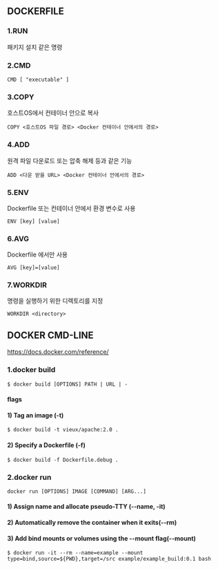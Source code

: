## DOCKERFILE
### 1.RUN
패키지 설치 같은 명령
### 2.CMD
```
CMD [ "executable" ]
```
### 3.COPY
호스트OS에서 컨테이너 안으로 복사
```
COPY <호스트OS 파일 경로> <Docker 컨테이너 안에서의 경로>
```
### 4.ADD
원격 파일 다운로드 또는 압축 해제 등과 같은 기능
```
ADD <다운 받을 URL> <Docker 컨테이너 안에서의 경로>
```
### 5.ENV
Dockerfile 또는 컨테이너 안에서 환경 변수로 사용
```
ENV [key] [value]
```
### 6.AVG
Dockerfile 에서만 사용
```
AVG [key]=[value]
```

### 7.WORKDIR
 명령을 실행하기 위한 디렉토리를 지정
```
WORKDIR <directory>
```
## DOCKER CMD-LINE
<https://docs.docker.com/reference/>

### 1.docker build
```
$ docker build [OPTIONS] PATH | URL | -
```
#### flags

#### 1) Tag an image (-t)

```
$ docker build -t vieux/apache:2.0 .
```

#### 2) Specify a Dockerfile (-f)

```
$ docker build -f Dockerfile.debug .
```
### 2.docker run
```
docker run [OPTIONS] IMAGE [COMMAND] [ARG...]
```

#### 1) Assign name and allocate pseudo-TTY (--name, -it)

#### 2) Automatically remove the container when it exits(--rm)

#### 3) Add bind mounts or volumes using the --mount flag(--mount)
```
$ docker run -it --rm --name=example --mount type=bind,source=${PWD},target=/src example/example_build:0.1 bash
```
